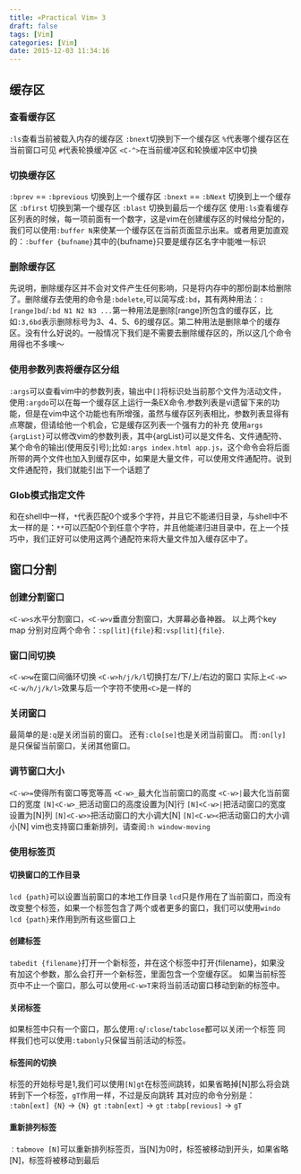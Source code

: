 ```yaml
---
title: «Practical Vim» 3
draft: false
tags: [Vim]
categories: [Vim]
date: 2015-12-03 11:34:16
---
```


## 缓存区
### 查看缓存区
`:ls`查看当前被载入内存的缓存区
`:bnext`切换到下一个缓存区
`%`代表哪个缓存区在当前窗口可见
`#`代表轮换缓冲区
`<C-^>`在当前缓冲区和轮换缓冲区中切换
 
### 切换缓存区
`:bprev` == `:bprevious` 切换到上一个缓存区
`:bnext` == `:bNext` 切换到上一个缓存区
`:bfirst` 切换到第一个缓存区
`:blast` 切换到最后一个缓存区
使用`:ls`查看缓存区列表的时候，每一项前面有一个数字，这是vim在创建缓存区的时候给分配的，我们可以使用`:buffer N`来使某一个缓存区在当前页面显示出来。或者用更加直观的：`:buffer {bufname}`其中的{bufname}只要是缓存区名字中能唯一标识
### 删除缓存区
先说明，删除缓存区并不会对文件产生任何影响，只是将内存中的那份副本给删除了。删除缓存去使用的命令是`:bdelete`,可以简写成`:bd`，其有两种用法：`:[range]bd`/`:bd N1 N2 N3 ...`第一种用法是删除[range]所包含的缓存区，比如`:3,6bd`表示删除标号为3、4、5、6的缓存区。第二种用法是删除单个的缓存区。没有什么好说的。一般情况下我们是不需要去删除缓存区的，所以这几个命令用得也不多噢～
### 使用参数列表将缓存区分组
`:args`可以查看vim中的参数列表，输出中`[]`将标识处当前那个文件为活动文件，使用`:argdo`可以在每一个缓存区上运行一条EX命令.参数列表是vi遗留下来的功能，但是在vim中这个功能也有所增强，虽然与缓存区列表相比，参数列表显得有点寒酸，但请给他一个机会，它是缓存区列表一个强有力的补充
使用`args {argList}`可以修改vim的参数列表，其中{argList}可以是文件名、文件通配符、某个命令的输出(使用反引号);比如`:args index.html app.js`，这个命令会将后面所带的两个文件也加入到缓存区中，如果是大量文件，可以使用文件通配符。说到文件通配符，我们就能引出下一个话题了
### Glob模式指定文件
和在shell中一样，`*`代表匹配0个或多个字符，并且它不能递归目录，与shell中不太一样的是：`**`可以匹配0个到任意个字符，并且他能递归进目录中，在上一个技巧中，我们正好可以使用这两个通配符来将大量文件加入缓存区中了。
## 窗口分割
### 创建分割窗口
`<C-w>s`水平分割窗口，`<C-w>v`垂直分割窗口，大屏幕必备神器。
以上两个key map 分别对应两个命令：`:sp[lit]{file}`和`:vsp[lit]{file}`.
### 窗口间切换
`<C-w>w`在窗口间循环切换
`<C-w>h/j/k/l`切换打左/下/上/右边的窗口
实际上`<C-w><C-w/h/j/k/l>`效果与后一个字符不使用`<C>`是一样的
### 关闭窗口
最简单的是`:q`是关闭当前的窗口。
还有`:clo[se]`也是关闭当前窗口。
而`:on[ly]`是只保留当前窗口，关闭其他窗口。
### 调节窗口大小
`<C-w>=`使得所有窗口等宽等高
`<C-w>_`最大化当前窗口的高度
`<C-w>|`最大化当前窗口的宽度
`[N]<C-w>_`把活动窗口的高度设置为[N]行
`[N]<C-w>|`把活动窗口的宽度设置为[N]列
`[N]<C-w>>`把活动窗口的大小调大[N]
`[N]<C-w><`把活动窗口的大小调小[N]
vim也支持窗口重新排列，请查阅`:h window-moving`
### 使用标签页
#### 切换窗口的工作目录
`lcd {path}`可以设置当前窗口的本地工作目录
`lcd`只是作用在了当前窗口，而没有改变整个标签，如果一个标签包含了两个或者更多的窗口，我们可以使用`windo lcd {path}`来作用到所有这些窗口上
#### 创建标签
`tabedit {filename}`打开一个新标签，并在这个标签中打开{filename}，如果没有加这个参数，那么会打开一个新标签，里面包含一个空缓存区。
如果当前标签页中不止一个窗口，那么可以使用`<C-w>T`来将当前活动窗口移动到新的标签中。
#### 关闭标签
如果标签中只有一个窗口，那么使用`:q`/`:close`/`tabclose`都可以关闭一个标签
同样我们也可以使用`:tabonly`只保留当前活动的标签。
#### 标签间的切换
标签的开始标号是1,我们可以使用`[N]gt`在标签间跳转，如果省略掉[N]那么将会跳转到下一个标签，`gT`作用一样，不过是反向跳转
其对应的命令分别是：
`:tabn[ext] {N}` -> `{N} gt`
`:tabn[ext]` -> `gt`
`:tabp[revious]` -> `gT`
#### 重新排列标签
`：tabmove [N]`可以重新排列标签页，当[N]为0时，标签被移动到开头，如果省略[N]，标签将被移动到最后
